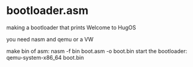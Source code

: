 # bootloader.asm
making a bootloader that prints Welcome to HugOS

you need nasm and qemu or a VW

make bin of asm:
nasm -f bin boot.asm -o boot.bin
start the bootloader:
qemu-system-x86_64 boot.bin
